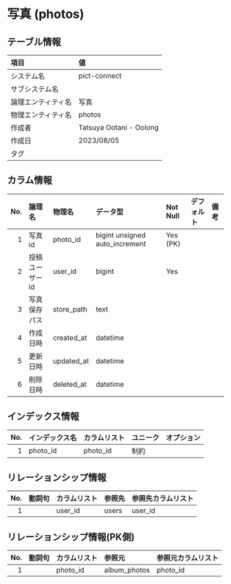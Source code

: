 # 写真 (photos)

## テーブル情報

| 項目                           | 値                                                                                                   |
|:-------------------------------|:-----------------------------------------------------------------------------------------------------|
| システム名                     | pict-connect                                                                                         |
| サブシステム名                 |                                                                                                      |
| 論理エンティティ名             | 写真                                                                                                 |
| 物理エンティティ名             | photos                                                                                               |
| 作成者                         | Tatsuya Ootani - Oolong                                                                              |
| 作成日                         | 2023/08/05                                                                                           |
| タグ                           |                                                                                                      |



## カラム情報

| No. | 論理名                         | 物理名                         | データ型                       | Not Null | デフォルト           | 備考                           |
|----:|:-------------------------------|:-------------------------------|:-------------------------------|:---------|:---------------------|:-------------------------------|
|   1 | 写真id                         | photo_id                       | bigint unsigned auto_increment | Yes (PK) |                      |                                |
|   2 | 投稿ユーザーid                 | user_id                        | bigint                         | Yes      |                      |                                |
|   3 | 写真保存パス                   | store_path                     | text                           |          |                      |                                |
|   4 | 作成日時                       | created_at                     | datetime                       |          |                      |                                |
|   5 | 更新日時                       | updated_at                     | datetime                       |          |                      |                                |
|   6 | 削除日時                       | deleted_at                     | datetime                       |          |                      |                                |



## インデックス情報

| No. | インデックス名                 | カラムリスト                             | ユニーク   | オプション                     | 
|----:|:-------------------------------|:-----------------------------------------|:-----------|:-------------------------------|
|   1 | photo_id                       | photo_id                                 | 制約       |                                |



## リレーションシップ情報

| No. | 動詞句                         | カラムリスト                             | 参照先                         | 参照先カラムリスト                       |
|----:|:-------------------------------|:-----------------------------------------|:-------------------------------|:-----------------------------------------|
|   1 |                                | user_id                                  | users                          | user_id                                  |



## リレーションシップ情報(PK側)

| No. | 動詞句                         | カラムリスト                             | 参照元                         | 参照元カラムリスト                       |
|----:|:-------------------------------|:-----------------------------------------|:-------------------------------|:-----------------------------------------|
|   1 |                                | photo_id                                 | album_photos                   | photo_id                                 |


